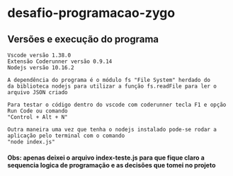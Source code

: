 # desafio-programacao-zygo

##  Versões e execução do programa

    Vscode versão 1.38.0 
    Extensão Coderunner versão 0.9.14
    Nodejs versão 10.16.2

    A dependência do programa é o módulo fs "File System" herdado do 
    da biblioteca nodejs para utilizar a função fs.readFile para ler o arquivo JSON criado

    Para testar o código dentro do vscode com coderunner tecla F1 e opção Run Code ou comando 
    "Control + Alt + N"
    
    Outra maneira uma vez que tenha o nodejs instalado pode-se rodar a aplicação pelo terminal com o comando 
    "node index.js"





#### Obs: apenas deixei o arquivo index-teste.js para que fique claro a sequencia logica de programação e as decisões que tomei no projeto
